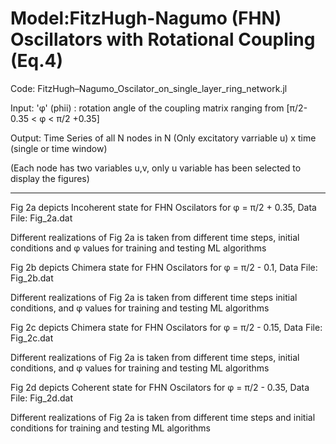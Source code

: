 # Model:FitzHugh-Nagumo (FHN) Oscillators with Rotational Coupling (Eq.4)

Code: FitzHugh–Nagumo_Oscilator_on_single_layer_ring_network.jl

Input:   'φ' (phii)  : rotation angle of the coupling matrix ranging from [π/2-0.35 < φ < π/2 +0.35]

Output: Time Series of all N nodes in N (Only excitatory varriable u) x time (single or time window)

(Each node has two variables u,v, only u variable has been selected to display the figures)

-----------------------------------------------------------------------------------------

Fig 2a depicts Incoherent state for FHN Oscilators for φ = π/2 + 0.35, Data File: Fig_2a.dat

Different realizations of Fig 2a is taken from different time steps, initial conditions and φ values for training and testing ML algorithms

Fig 2b depicts Chimera state for FHN Oscilators for φ = π/2 - 0.1, Data File: Fig_2b.dat

Different realizations of Fig 2a is taken from different time steps initial conditions, and φ values for training and testing ML algorithms

Fig 2c depicts Chimera state for FHN Oscilators for φ = π/2 - 0.15, Data File: Fig_2c.dat

Different realizations of Fig 2a is taken from different time steps, initial conditions, and φ values for training and testing ML algorithms

Fig 2d depicts Coherent state for FHN Oscilators for φ = π/2 - 0.35, Data File: Fig_2d.dat

Different realizations of Fig 2a is taken from different time steps and initial conditions for training and testing ML algorithms

